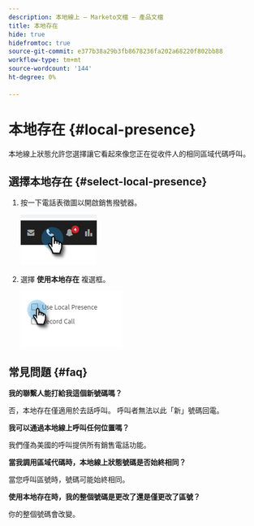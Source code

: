 ```yaml
---
description: 本地線上 — Marketo文檔 — 產品文檔
title: 本地存在
hide: true
hidefromtoc: true
source-git-commit: e377b38a29b3fb8678236fa202a68220f802bb88
workflow-type: tm+mt
source-wordcount: '144'
ht-degree: 0%

---
```


# 本地存在 {#local-presence}

本地線上狀態允許您選擇讓它看起來像您正在從收件人的相同區域代碼呼叫。

## 選擇本地存在 {#select-local-presence}

1. 按一下電話表徵圖以開啟銷售撥號器。

   ![](assets/local-presence-1.png)

1. 選擇 **使用本地存在** 複選框。

   ![](assets/local-presence-2.png)

## 常見問題 {#faq}

**我的聯繫人能打給我這個新號碼嗎？**

否，本地存在僅適用於去話呼叫。 呼叫者無法以此「新」號碼回電。

**我可以通過本地線上呼叫任何位置嗎？**

我們僅為美國的呼叫提供所有銷售電話功能。

**當我調用區域代碼時，本地線上狀態號碼是否始終相同？**

當您呼叫區號時，號碼可能始終相同。

**使用本地存在時，我的整個號碼是更改了還是僅更改了區號？**

你的整個號碼會改變。
